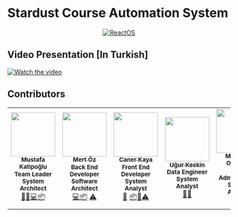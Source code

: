 # Stardust Course Automation System

<p align=center>
  <a href="https://www.youtube.com/watch?v=w0X34EzY5jU">
    <img alt="ReactOS" src="https://github.com/cnrkaya/Stardust_Course_Automation/blob/master/logo.png?raw=true">
  </a>
</p>


## Video Presentation [In Turkish]
[![Watch the video](https://github.com/cnrkaya/Stardust_Course_Automation/blob/master/presentation_logo.png)](https://www.youtube.com/watch?v=w0X34EzY5jU)

## Contributors

<table>
  <tr>
    <td align="center"><a href="https://github.com/katipogluMustafa"><img src="https://avatars2.githubusercontent.com/u/25406684?s=460&u=0b01b9e411961b577bbc657fec39e89cd703266d&v=4" width="100px;" alt=""/><br /><sub><b>Mustafa Katipoğlu</b></sub></a><br /><sub><b>Team Leader</b></br><b>System Architect</b></sub></a><br /><a href="#" title="Management">👀</a><a href="#" title="Scheduling">📆</a><a href="#" title="Back End">💻</a><a href="#" title="Android">📦</a></td>
    <td align="center"><a href="https://github.com/osemrt"><img src="https://avatars2.githubusercontent.com/u/36868479?s=460&u=6f78d7cfb67eba640998a207b51dadc70e773b06&v=4" width="100px;" alt=""/><br /><sub><b>Mert Öz</b></sub></a><br /><sub><b>Back End Developer</b></br><b>Software Architect</b></sub></a><br /><a href="#" title="Back End">💻</a><a href="#" title="Android">📦</a> <a href="#" title="Tester">⚠️</a></td>
    <td align="center"><a href="https://github.com/cnrkaya"><img src="https://avatars1.githubusercontent.com/u/40039710?s=460&u=e07a9056ea36c829684eda4c2492b2125269da96&v=4" width="100px;" alt=""/><br /><sub><b>Caner Kaya</b></sub></a><br /><sub><b>Front End Developer</b></br><b>System Analyst</b></sub></a><br /><a href="#" title="Design">🎨</a> <a href="#" title="Android">📦</a><a href="#" title="Analyst">📖</a><a href="#" title="Tester">⚠️</a></td>       
    <td align="center"><a href="https://github.com/DevMilk"><img src="https://avatars3.githubusercontent.com/u/41523809?s=460&u=ff6d113c28d60471230515b321516aaaed7e1752&v=4" width="100px;" alt=""/><br /><sub><b>Uğur Keskin</b></sub></a><br /><sub><b>Data Engineer</b></br><b>System Analyst</b></sub></a><br /><a href="#" title="Data Generation">🔣</a><a href="#" title="Analyst">📖</a></td>
    <td align="center"><a href="https://github.com/s-ioh"><img src="https://avatars1.githubusercontent.com/u/64209353?s=460&v=4" width="100px;" alt=""/><br /><sub><b>M.Serdar Ormancı</b></sub></a><br /><sub><b>DB Administrator</b></br><b>System Analyst</b></sub></a><br /><a href="#" title="DB Admin">💻</a><a href="#" title="Analyst">📖</a> </td>    
  </tr>
</table>

